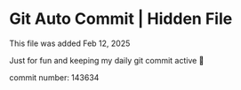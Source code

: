 # Git Auto Commit | Hidden File

This file was added Feb 12, 2025

Just for fun and keeping my daily git commit active 🤪

commit number: 143634
